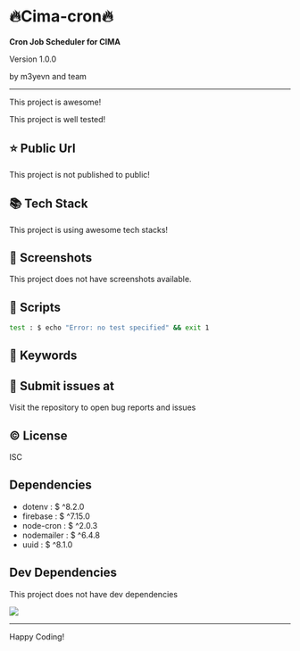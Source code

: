 # 🔥Cima-cron🔥

**Cron Job Scheduler for CIMA**

<p>Version 1.0.0</p>
<p>by m3yevn and team</p>

<hr/>
This project is awesome!

This project is well tested!

## ⭐ Public Url

This project is not published to public!

## 📚 Tech Stack

This project is using awesome tech stacks!

## 📸 Screenshots

This project does not have screenshots available.

## 📜 Scripts

```sh
test : $ echo "Error: no test specified" && exit 1

```

## 🔑 Keywords



## 👾 Submit issues at

Visit the repository to open bug reports and issues

## ©️ License

ISC

## Dependencies

 - dotenv : $ ^8.2.0
 - firebase : $ ^7.15.0
 - node-cron : $ ^2.0.3
 - nodemailer : $ ^6.4.8
 - uuid : $ ^8.1.0


## Dev Dependencies

This project does not have dev dependencies

<img src="https://cdn.dribbble.com/users/2401141/screenshots/5487982/developers-gif-showcase.gif"/>

<hr/>
Happy Coding!
